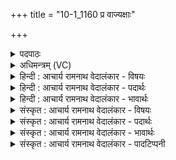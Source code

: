 +++
title = "10-1_1160 प्र वाज्यक्षाः"

+++
<details><summary>पदपाठः</summary>

प्र꣢। वा꣣जी꣢। अ꣣क्षारि꣡ति꣢। स꣣ह꣡स्र꣢धारः। स꣣ह꣡स्र꣢। धा꣣रः। तिरः꣢। प꣣वि꣡त्र꣢म्। वि। वा꣡र꣢꣯म्। अ꣡व्य꣢꣯म्। ११६०।
</details>

<details><summary>अधिमन्त्रम् (VC)</summary>

- पवमानः सोमः
- अग्नयो धिष्ण्या ऐश्वराः
- द्विपदा विराट्
- पञ्चमः
</details>

<details><summary>हिन्दी : आचार्य रामनाथ वेदालंकार - विषयः</summary>

प्रथममन्त्रमेंज्ञानरसकाविषयकहाजारहाहै।
</details>

<details><summary>हिन्दी : आचार्य रामनाथ वेदालंकार - पदार्थः</summary>

पदार्थान्वय -  (वाजी)बलवान्(सहस्रधारः)अनन्त धाराओंवाला पवमान सोम अर्थात् पवित्र करनेवाला ज्ञानरस(पवित्रम्)पवित्र मन को(तिरः)पार करके(अव्यम्)अविनश्वर(वारम्)दोषनिवारक जीवात्मा के प्रति(प्र वि अक्षाः)उत्तम प्रकार से विविधरूप में क्षरित हो रहा है ॥१॥
</details>

<details><summary>हिन्दी : आचार्य रामनाथ वेदालंकार - भावार्थः</summary>

भावार्थ -  आचार्य से प्रवाहित होता हुआ विज्ञानरस मन के माध्यम से जीवात्मा में प्रविष्ट होकर उसे पवित्र और विद्वान् बना देता है ॥१॥
</details>

<details><summary>संस्कृत : आचार्य रामनाथ वेदालंकार - विषयः</summary>

तत्रादौ ज्ञानरसविषय उच्यते।
</details>

<details><summary>संस्कृत : आचार्य रामनाथ वेदालंकार - पदार्थः</summary>

पदार्थान्वय -  (वाजी)बलवान्, (सहस्रधारः)अनन्तधारः पवमानः सोमः पवित्रकारी ज्ञानरसः(पवित्रम्)पूतं मनः(तिरः)पारं कृत्वा(अव्यम्)अव्ययम् अविनश्वरम्(वारम्)दोषनिवारकं जीवात्मानं प्रति(प्र वि अक्षाः)प्रकर्षेण विविधं क्षरति।[अक्षाः क्षरति। निरु० ५।३]॥१॥
</details>

<details><summary>संस्कृत : आचार्य रामनाथ वेदालंकार - भावार्थः</summary>

भावार्थ -  आचार्यात् प्रवहन् विज्ञानरसो मनोमाध्यमेन जीवात्मानं प्रविश्य तं पुनाति विद्वांसं च करोति ॥१॥
</details>

<details><summary>संस्कृत : आचार्य रामनाथ वेदालंकार - पादटिप्पनी</summary>

टिप्पनी -   १.ऋ० ९।१०९।१६,‘प्र सु॑वा॒नो अ॑क्षाः’इति भेदः।
</details>